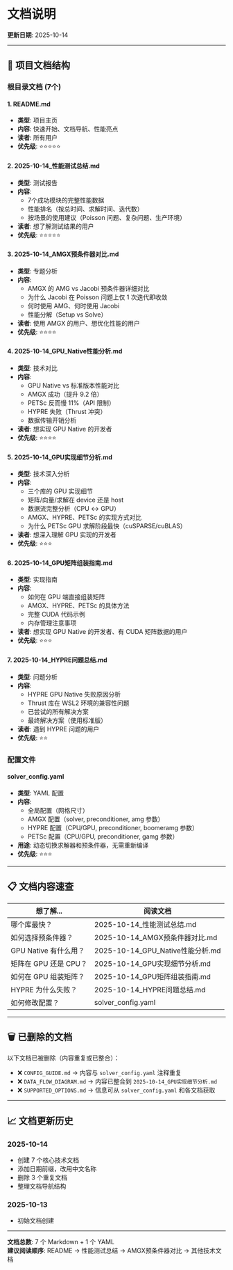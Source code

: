 # 文档说明

**更新日期**: 2025-10-14

---

## 📁 项目文档结构

### 根目录文档 (7个)

#### 1. README.md
- **类型**: 项目主页
- **内容**: 快速开始、文档导航、性能亮点
- **读者**: 所有用户
- **优先级**: ⭐⭐⭐⭐⭐

#### 2. 2025-10-14_性能测试总结.md
- **类型**: 测试报告
- **内容**: 
  - 7个成功模块的完整性能数据
  - 性能排名（按总时间、求解时间、迭代数）
  - 按场景的使用建议（Poisson 问题、复杂问题、生产环境）
- **读者**: 想了解测试结果的用户
- **优先级**: ⭐⭐⭐⭐⭐

#### 3. 2025-10-14_AMGX预条件器对比.md
- **类型**: 专题分析
- **内容**:
  - AMGX 的 AMG vs Jacobi 预条件器详细对比
  - 为什么 Jacobi 在 Poisson 问题上仅 1 次迭代即收敛
  - 何时使用 AMG、何时使用 Jacobi
  - 性能分解（Setup vs Solve）
- **读者**: 使用 AMGX 的用户、想优化性能的用户
- **优先级**: ⭐⭐⭐⭐

#### 4. 2025-10-14_GPU_Native性能分析.md
- **类型**: 技术对比
- **内容**:
  - GPU Native vs 标准版本性能对比
  - AMGX 成功（提升 9.2 倍）
  - PETSc 反而慢 11%（API 限制）
  - HYPRE 失败（Thrust 冲突）
  - 数据传输开销分析
- **读者**: 想实现 GPU Native 的开发者
- **优先级**: ⭐⭐⭐⭐

#### 5. 2025-10-14_GPU实现细节分析.md
- **类型**: 技术深入分析
- **内容**:
  - 三个库的 GPU 实现细节
  - 矩阵/向量/求解在 device 还是 host
  - 数据流完整分析（CPU ↔ GPU）
  - AMGX、HYPRE、PETSc 的实现方式对比
  - 为什么 PETSc GPU 求解阶段最快（cuSPARSE/cuBLAS）
- **读者**: 想深入理解 GPU 实现的开发者
- **优先级**: ⭐⭐⭐

#### 6. 2025-10-14_GPU矩阵组装指南.md
- **类型**: 实现指南
- **内容**:
  - 如何在 GPU 端直接组装矩阵
  - AMGX、HYPRE、PETSc 的具体方法
  - 完整 CUDA 代码示例
  - 内存管理注意事项
- **读者**: 想实现 GPU Native 的开发者、有 CUDA 矩阵数据的用户
- **优先级**: ⭐⭐⭐

#### 7. 2025-10-14_HYPRE问题总结.md
- **类型**: 问题分析
- **内容**:
  - HYPRE GPU Native 失败原因分析
  - Thrust 库在 WSL2 环境的兼容性问题
  - 已尝试的所有解决方案
  - 最终解决方案（使用标准版）
- **读者**: 遇到 HYPRE 问题的用户
- **优先级**: ⭐⭐

### 配置文件

#### solver_config.yaml
- **类型**: YAML 配置
- **内容**:
  - 全局配置（网格尺寸）
  - AMGX 配置（solver, preconditioner, amg 参数）
  - HYPRE 配置（CPU/GPU, preconditioner, boomeramg 参数）
  - PETSc 配置（CPU/GPU, preconditioner, gamg 参数）
- **用途**: 动态切换求解器和预条件器，无需重新编译
- **优先级**: ⭐⭐⭐

---

## 📋 文档内容速查

| 想了解... | 阅读文档 |
|---------|---------|
| 哪个库最快？ | 2025-10-14_性能测试总结.md |
| 如何选择预条件器？ | 2025-10-14_AMGX预条件器对比.md |
| GPU Native 有什么用？ | 2025-10-14_GPU_Native性能分析.md |
| 矩阵在 GPU 还是 CPU？ | 2025-10-14_GPU实现细节分析.md |
| 如何在 GPU 组装矩阵？ | 2025-10-14_GPU矩阵组装指南.md |
| HYPRE 为什么失败？ | 2025-10-14_HYPRE问题总结.md |
| 如何修改配置？ | solver_config.yaml |

---

## 🗑️ 已删除的文档

以下文档已被删除（内容重复或已整合）：

- ❌ `CONFIG_GUIDE.md` → 内容与 `solver_config.yaml` 注释重复
- ❌ `DATA_FLOW_DIAGRAM.md` → 内容已整合到 `2025-10-14_GPU实现细节分析.md`
- ❌ `SUPPORTED_OPTIONS.md` → 信息可从 `solver_config.yaml` 和各文档获取

---

## 📈 文档更新历史

### 2025-10-14
- 创建 7 个核心技术文档
- 添加日期前缀，改用中文名称
- 删除 3 个重复文档
- 整理文档导航结构

### 2025-10-13
- 初始文档创建

---

**文档总数**: 7 个 Markdown + 1 个 YAML  
**建议阅读顺序**: README → 性能测试总结 → AMGX预条件器对比 → 其他技术文档

